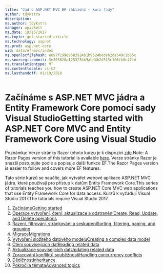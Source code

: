 ```yaml
---
title: "Jádro ASP.NET MVC EF základní – kurz řady"
author: tdykstra
description: 
ms.author: tdykstra
manager: wpickett
ms.date: 10/15/2017
ms.topic: get-started-article
ms.technology: aspnet
ms.prod: asp.net-core
uid: data/ef-mvc/index
ms.openlocfilehash: e697f29989583924b1b9524bedeb2da549c1b55c
ms.sourcegitcommit: 3e303620a125325bb9abd4b2d315c106fb8c47fd
ms.translationtype: MT
ms.contentlocale: cs-CZ
ms.lasthandoff: 01/19/2018
---
```

# <a name="getting-started-with-aspnet-core-mvc-and-entity-framework-core-using-visual-studio"></a><span data-ttu-id="7a2f1-102">Začínáme s ASP.NET MVC jádra a Entity Framework Core pomocí sady Visual Studio</span><span class="sxs-lookup"><span data-stu-id="7a2f1-102">Getting started with ASP.NET Core MVC and Entity Framework Core using Visual Studio</span></span>

<span data-ttu-id="7a2f1-103">Poznámka: Verze stránky Razor tohoto kurzu je k dispozici [zde](xref:data/ef-rp/intro).</span><span class="sxs-lookup"><span data-stu-id="7a2f1-103">Note: A Razor Pages version of this tutorial is available [here](xref:data/ef-rp/intro).</span></span> <span data-ttu-id="7a2f1-104">Verze stránky Razor je snazší postupujte podle a popisuje další funkce EF.</span><span class="sxs-lookup"><span data-stu-id="7a2f1-104">The Razor Pages version is easier to follow and covers more EF features.</span></span>

<span data-ttu-id="7a2f1-105">Tato série kurzů se naučíte, jak vytvářet webové aplikace ASP.NET MVC jádra, které používají pro přístup k datům Entity Framework Core.</span><span class="sxs-lookup"><span data-stu-id="7a2f1-105">This series of tutorials teaches you how to create ASP.NET Core MVC web applications that use Entity Framework Core for data access.</span></span> <span data-ttu-id="7a2f1-106">Kurzů k vyžadují Visual Studio 2017.</span><span class="sxs-lookup"><span data-stu-id="7a2f1-106">The tutorials require Visual Studio 2017.</span></span>

1. [<span data-ttu-id="7a2f1-107">Začínáme</span><span class="sxs-lookup"><span data-stu-id="7a2f1-107">Getting started</span></span>](intro.md)
2. [<span data-ttu-id="7a2f1-108">Operace vytvoření, čtení, aktualizace a odstranění</span><span class="sxs-lookup"><span data-stu-id="7a2f1-108">Create, Read, Update, and Delete operations</span></span>](crud.md)
3. [<span data-ttu-id="7a2f1-109">Řazení, filtrování, stránkování a seskupení</span><span class="sxs-lookup"><span data-stu-id="7a2f1-109">Sorting, filtering, paging, and grouping</span></span>](sort-filter-page.md)
4. [<span data-ttu-id="7a2f1-110">Migrace</span><span class="sxs-lookup"><span data-stu-id="7a2f1-110">Migrations</span></span>](migrations.md)
5. [<span data-ttu-id="7a2f1-111">Vytvoření složitého datového modelu</span><span class="sxs-lookup"><span data-stu-id="7a2f1-111">Creating a complex data model</span></span>](complex-data-model.md)
6. [<span data-ttu-id="7a2f1-112">Čtení souvisejících dat</span><span class="sxs-lookup"><span data-stu-id="7a2f1-112">Reading related data</span></span>](read-related-data.md)
7. [<span data-ttu-id="7a2f1-113">Aktualizace souvisejících dat</span><span class="sxs-lookup"><span data-stu-id="7a2f1-113">Updating related data</span></span>](update-related-data.md)
8. [<span data-ttu-id="7a2f1-114">Zpracování konfliktů souběžnosti</span><span class="sxs-lookup"><span data-stu-id="7a2f1-114">Handling concurrency conflicts</span></span>](concurrency.md)
9. [<span data-ttu-id="7a2f1-115">Dědičnost</span><span class="sxs-lookup"><span data-stu-id="7a2f1-115">Inheritance</span></span>](inheritance.md)
10. [<span data-ttu-id="7a2f1-116">Pokročilá témata</span><span class="sxs-lookup"><span data-stu-id="7a2f1-116">Advanced topics</span></span>](advanced.md)
